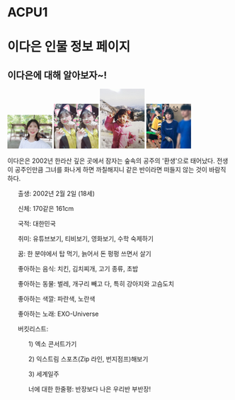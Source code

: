 # ACPU1
<html>
<head>
  <meta charset="utf-8">
</head>
<body>

  <h1> <href="index.html">이다은 인물 정보 페이지</h1>
  <ol>
  </ol>
  <h2>이다은에 대해 알아보자~!</h2>
  <img src="12.jpg" width="20%">
  <img src="34.jpg" width="20%">
  <img src="56.jpg" width="20%">
  <img src="78.jpg" width="20%">

  <p>
<o1>이다은은 2002년 한라산 깊은 곳에서 잠자는 숲속의 공주의 '환생'으로 태어났다. 전생이 공주인만큼 그녀를 화나게 하면 까칠해지니 같은 반이라면 떠들지 않는 것이 바람직하다. 
<ol>출생: 2002년 2월 2일 (18세)</ol>
<ol>신체: 170같은 161cm</ol>
<ol>국적: 대한민국</ol>
<ol>취미: 유튜브보기, 티비보기, 영화보기, 수학 숙제하기</ol>
<ol>꿈: 한 분야에서 탑 먹기, 늙어서 돈 펑펑 쓰면서 살기</ol>
<ol>좋아하는 음식: 치킨, 김치찌개, 고기 종류, 초밥</ol>
<ol>좋아하는 동물: 벌레, 개구리 빼고 다, 특히 강아지와 고슴도치</ol>
<ol>좋아하는 색깔: 파란색, 노란색</ol>
<ol>좋아하는 노래: EXO-Universe</ol>
<ol>버킷리스트:
  <ol>1) 엑소 콘서트가기</ol>
<ol>  2) 익스트림 스포츠(Zip 라인, 번지점프)해보기</ol>
<ol>  3) 세계일주</ol>
<ol>너에 대한 한줄평: 반장보다 나은 우리반 부반장!</ol>
  </p>
</body>
